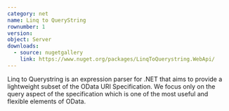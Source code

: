 ```yaml
---
category: net
name: Linq to QueryString
rownumber: 1
version:
object: Server
downloads:
  - source: nugetgallery
    link: https://www.nuget.org/packages/LinqToQuerystring.WebApi/
---
```

Linq to Querystring is an expression parser for .NET that aims to provide a lightweight subset of the OData URI Specification. We focus only on the query aspect of the specification which is one of the most useful and flexible elements of OData.
